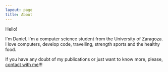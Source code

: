 ```yaml
---
layout: page
title: About
---
```


Hello!

I'm Daniel. I'm a computer science student from the University of Zaragoza. I love computers, develop code,
travelling, strength sports and the healthy food.

If you have any doubt of my publications or just want to know more, please, <a href="mailto:danir94@gmail.com" target="_top">contact with me</a>!!!

<div class="divider"></div>

<!-- Para aniadir en un futuro mas botones de redes sociales: https://github.com/janhuenermann/social-circles -->
<div style="text-align: center">
	<a class="icon-twitter social-button color" href="http://twitter.com/danirueda_94" target="_blank"></a>
	<a class="icon-github social-button color" href="https://github.com/danirueda" target="_blank"></a>
	<a class="icon-linkedin social-button color" href="https://www.linkedin.com/in/daniel-rueda-mac%C3%ADas-48b636154/" target="_blank"></a>
</div>


